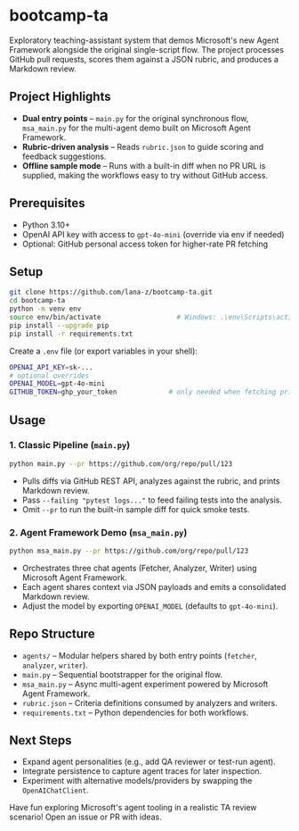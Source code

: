 # bootcamp-ta

Exploratory teaching-assistant system that demos Microsoft's new Agent Framework alongside the original single-script flow. The project processes GitHub pull requests, scores them against a JSON rubric, and produces a Markdown review.

## Project Highlights
- **Dual entry points** – `main.py` for the original synchronous flow, `msa_main.py` for the multi-agent demo built on Microsoft Agent Framework.
- **Rubric-driven analysis** – Reads `rubric.json` to guide scoring and feedback suggestions.
- **Offline sample mode** – Runs with a built-in diff when no PR URL is supplied, making the workflows easy to try without GitHub access.

## Prerequisites
- Python 3.10+
- OpenAI API key with access to `gpt-4o-mini` (override via env if needed)
- Optional: GitHub personal access token for higher-rate PR fetching

## Setup
```bash
git clone https://github.com/lana-z/bootcamp-ta.git
cd bootcamp-ta
python -m venv env
source env/bin/activate                   # Windows: .\env\Scripts\activate
pip install --upgrade pip
pip install -r requirements.txt
```

Create a `.env` file (or export variables in your shell):
```bash
OPENAI_API_KEY=sk-...
# optional overrides
OPENAI_MODEL=gpt-4o-mini
GITHUB_TOKEN=ghp_your_token             # only needed when fetching private PRs or avoiding rate limits
```

## Usage

### 1. Classic Pipeline (`main.py`)
```bash
python main.py --pr https://github.com/org/repo/pull/123
```
- Pulls diffs via GitHub REST API, analyzes against the rubric, and prints Markdown review.
- Pass `--failing "pytest logs..."` to feed failing tests into the analysis.
- Omit `--pr` to run the built-in sample diff for quick smoke tests.

### 2. Agent Framework Demo (`msa_main.py`)
```bash
python msa_main.py --pr https://github.com/org/repo/pull/123
```
- Orchestrates three chat agents (Fetcher, Analyzer, Writer) using Microsoft Agent Framework.
- Each agent shares context via JSON payloads and emits a consolidated Markdown review.
- Adjust the model by exporting `OPENAI_MODEL` (defaults to `gpt-4o-mini`).

## Repo Structure
- `agents/` – Modular helpers shared by both entry points (`fetcher`, `analyzer`, `writer`).
- `main.py` – Sequential bootstrapper for the original flow.
- `msa_main.py` – Async multi-agent experiment powered by Microsoft Agent Framework.
- `rubric.json` – Criteria definitions consumed by analyzers and writers.
- `requirements.txt` – Python dependencies for both workflows.

## Next Steps
- Expand agent personalities (e.g., add QA reviewer or test-run agent).
- Integrate persistence to capture agent traces for later inspection.
- Experiment with alternative models/providers by swapping the `OpenAIChatClient`.

Have fun exploring Microsoft's agent tooling in a realistic TA review scenario! Open an issue or PR with ideas. 
